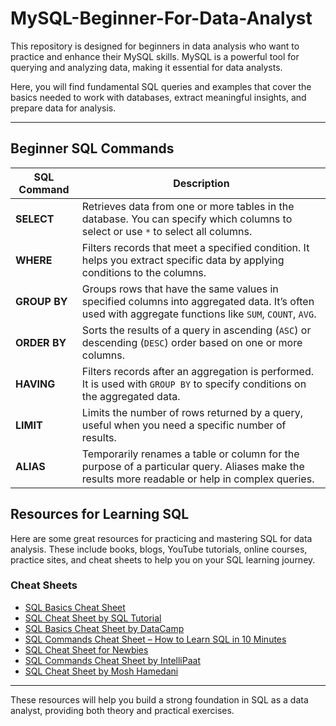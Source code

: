 
# MySQL-Beginner-For-Data-Analyst

This repository is designed for beginners in data analysis who want to practice and enhance their MySQL skills. MySQL is a powerful tool for querying and analyzing data, making it essential for data analysts. 

Here, you will find fundamental SQL queries and examples that cover the basics needed to work with databases, extract meaningful insights, and prepare data for analysis.

---


## Beginner SQL Commands

| **SQL Command** | **Description** |
|-----------------|-----------------|
| **SELECT**      | Retrieves data from one or more tables in the database. You can specify which columns to select or use `*` to select all columns. |
| **WHERE**       | Filters records that meet a specified condition. It helps you extract specific data by applying conditions to the columns. |
| **GROUP BY**    | Groups rows that have the same values in specified columns into aggregated data. It’s often used with aggregate functions like `SUM`, `COUNT`, `AVG`. |
| **ORDER BY**    | Sorts the results of a query in ascending (`ASC`) or descending (`DESC`) order based on one or more columns. |
| **HAVING**      | Filters records after an aggregation is performed. It is used with `GROUP BY` to specify conditions on the aggregated data. |
| **LIMIT**       | Limits the number of rows returned by a query, useful when you need a specific number of results. |
| **ALIAS**       | Temporarily renames a table or column for the purpose of a particular query. Aliases make the results more readable or help in complex queries. |





## Resources for Learning SQL

Here are some great resources for practicing and mastering SQL for data analysis. These include books, blogs, YouTube tutorials, online courses, practice sites, and cheat sheets to help you on your SQL learning journey.



### Cheat Sheets
- [SQL Basics Cheat Sheet](https://learnsql.com/blog/sql-basics-cheat-sheet/)
- [SQL Cheat Sheet by SQL Tutorial](https://www.sqltutorial.org/sql-cheat-sheet/)
- [SQL Basics Cheat Sheet by DataCamp](https://www.datacamp.com/)
- [SQL Commands Cheat Sheet – How to Learn SQL in 10 Minutes](https://blog.hubspot.com/website/sql-commands-cheat-sheet)
- [SQL Cheat Sheet for Newbies](https://intellipaat.com/)
- [SQL Commands Cheat Sheet by IntelliPaat](https://intellipaat.com/)
- [SQL Cheat Sheet by Mosh Hamedani](https://programmingwithmosh.com/)

---

These resources will help you build a strong foundation in SQL as a data analyst, providing both theory and practical exercises.
